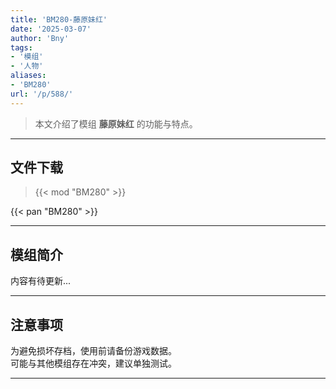 ```yaml
---
title: 'BM280-藤原妹红'
date: '2025-03-07'
author: 'Bny'
tags:
- '模组'
- '人物'
aliases:
- 'BM280'
url: '/p/588/'
---
```


> 本文介绍了模组 **藤原妹红** 的功能与特点。

---

## 文件下载  

> {{< mod "BM280" >}}  

{{< pan "BM280" >}}  

---

## 模组简介

>  
内容有待更新...  

---

## 注意事项

>  
为避免损坏存档，使用前请备份游戏数据。  
可能与其他模组存在冲突，建议单独测试。  

---

